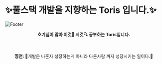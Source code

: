 # ✨풀스택 개발을 지향하는 Toris 입니다.✨
![Footer](https://capsule-render.vercel.app/api?type=waving&color=auto&height=200&section=footer&text=Toris&fontSize=90)
<p align="center"><strong> 
    호기심이 많아 이것🔎 저것🔍 공부하는 Toris입니다.
</strong></p>
</br>
<p align="center">
       <b>띵언: </b> 
        🎉개발은 나혼자 성장하는게 아니라 다른사람 까지 성장시키는 일이다.🎉
</p>
</br>
